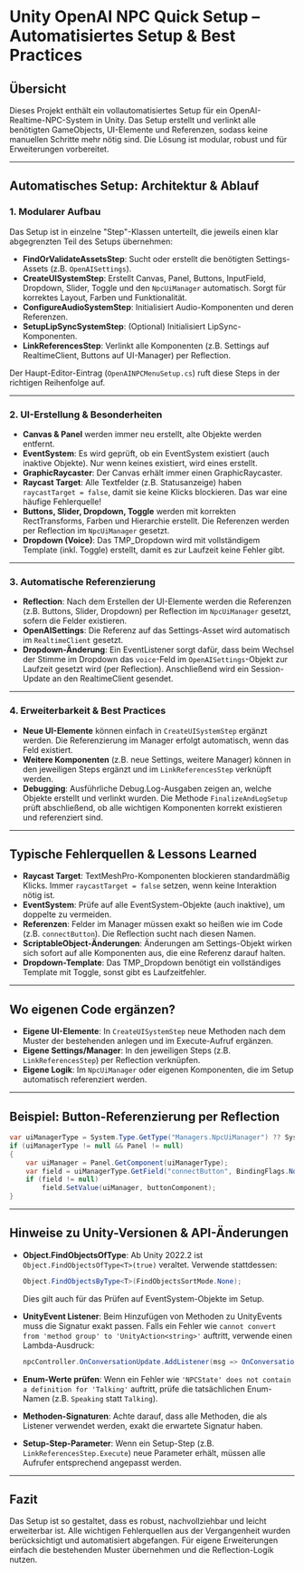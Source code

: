 # Unity OpenAI NPC Quick Setup – Automatisiertes Setup & Best Practices

## Übersicht
Dieses Projekt enthält ein vollautomatisiertes Setup für ein OpenAI-Realtime-NPC-System in Unity. Das Setup erstellt und verlinkt alle benötigten GameObjects, UI-Elemente und Referenzen, sodass keine manuellen Schritte mehr nötig sind. Die Lösung ist modular, robust und für Erweiterungen vorbereitet.

---

## Automatisches Setup: Architektur & Ablauf

### 1. Modularer Aufbau
Das Setup ist in einzelne "Step"-Klassen unterteilt, die jeweils einen klar abgegrenzten Teil des Setups übernehmen:

- **FindOrValidateAssetsStep**: Sucht oder erstellt die benötigten Settings-Assets (z.B. `OpenAISettings`).
- **CreateUISystemStep**: Erstellt Canvas, Panel, Buttons, InputField, Dropdown, Slider, Toggle und den `NpcUiManager` automatisch. Sorgt für korrektes Layout, Farben und Funktionalität.
- **ConfigureAudioSystemStep**: Initialisiert Audio-Komponenten und deren Referenzen.
- **SetupLipSyncSystemStep**: (Optional) Initialisiert LipSync-Komponenten.
- **LinkReferencesStep**: Verlinkt alle Komponenten (z.B. Settings auf RealtimeClient, Buttons auf UI-Manager) per Reflection.

Der Haupt-Editor-Eintrag (`OpenAINPCMenuSetup.cs`) ruft diese Steps in der richtigen Reihenfolge auf.

---

### 2. UI-Erstellung & Besonderheiten
- **Canvas & Panel** werden immer neu erstellt, alte Objekte werden entfernt.
- **EventSystem**: Es wird geprüft, ob ein EventSystem existiert (auch inaktive Objekte). Nur wenn keines existiert, wird eines erstellt.
- **GraphicRaycaster**: Der Canvas erhält immer einen GraphicRaycaster.
- **Raycast Target**: Alle Textfelder (z.B. Statusanzeige) haben `raycastTarget = false`, damit sie keine Klicks blockieren. Das war eine häufige Fehlerquelle!
- **Buttons, Slider, Dropdown, Toggle** werden mit korrekten RectTransforms, Farben und Hierarchie erstellt. Die Referenzen werden per Reflection im `NpcUiManager` gesetzt.
- **Dropdown (Voice)**: Das TMP_Dropdown wird mit vollständigem Template (inkl. Toggle) erstellt, damit es zur Laufzeit keine Fehler gibt.

---

### 3. Automatische Referenzierung
- **Reflection**: Nach dem Erstellen der UI-Elemente werden die Referenzen (z.B. Buttons, Slider, Dropdown) per Reflection im `NpcUiManager` gesetzt, sofern die Felder existieren.
- **OpenAISettings**: Die Referenz auf das Settings-Asset wird automatisch im `RealtimeClient` gesetzt.
- **Dropdown-Änderung**: Ein EventListener sorgt dafür, dass beim Wechsel der Stimme im Dropdown das `voice`-Feld im `OpenAISettings`-Objekt zur Laufzeit gesetzt wird (per Reflection). Anschließend wird ein Session-Update an den RealtimeClient gesendet.

---

### 4. Erweiterbarkeit & Best Practices
- **Neue UI-Elemente** können einfach in `CreateUISystemStep` ergänzt werden. Die Referenzierung im Manager erfolgt automatisch, wenn das Feld existiert.
- **Weitere Komponenten** (z.B. neue Settings, weitere Manager) können in den jeweiligen Steps ergänzt und im `LinkReferencesStep` verknüpft werden.
- **Debugging**: Ausführliche Debug.Log-Ausgaben zeigen an, welche Objekte erstellt und verlinkt wurden. Die Methode `FinalizeAndLogSetup` prüft abschließend, ob alle wichtigen Komponenten korrekt existieren und referenziert sind.

---

## Typische Fehlerquellen & Lessons Learned
- **Raycast Target**: TextMeshPro-Komponenten blockieren standardmäßig Klicks. Immer `raycastTarget = false` setzen, wenn keine Interaktion nötig ist.
- **EventSystem**: Prüfe auf alle EventSystem-Objekte (auch inaktive), um doppelte zu vermeiden.
- **Referenzen**: Felder im Manager müssen exakt so heißen wie im Code (z.B. `connectButton`). Die Reflection sucht nach diesen Namen.
- **ScriptableObject-Änderungen**: Änderungen am Settings-Objekt wirken sich sofort auf alle Komponenten aus, die eine Referenz darauf halten.
- **Dropdown-Template**: Das TMP_Dropdown benötigt ein vollständiges Template mit Toggle, sonst gibt es Laufzeitfehler.

---

## Wo eigenen Code ergänzen?
- **Eigene UI-Elemente**: In `CreateUISystemStep` neue Methoden nach dem Muster der bestehenden anlegen und im Execute-Aufruf ergänzen.
- **Eigene Settings/Manager**: In den jeweiligen Steps (z.B. `LinkReferencesStep`) per Reflection verknüpfen.
- **Eigene Logik**: Im `NpcUiManager` oder eigenen Komponenten, die im Setup automatisch referenziert werden.

---

## Beispiel: Button-Referenzierung per Reflection
```csharp
var uiManagerType = System.Type.GetType("Managers.NpcUiManager") ?? System.Type.GetType("NpcUiManager");
if (uiManagerType != null && Panel != null)
{
    var uiManager = Panel.GetComponent(uiManagerType);
    var field = uiManagerType.GetField("connectButton", BindingFlags.NonPublic | BindingFlags.Instance | BindingFlags.Public);
    if (field != null)
        field.SetValue(uiManager, buttonComponent);
}
```

---

## Hinweise zu Unity-Versionen & API-Änderungen
- **Object.FindObjectsOfType**: Ab Unity 2022.2 ist `Object.FindObjectsOfType<T>(true)` veraltet. Verwende stattdessen:
  ```csharp
  Object.FindObjectsByType<T>(FindObjectsSortMode.None);
  ```
  Dies gilt auch für das Prüfen auf EventSystem-Objekte im Setup.

- **UnityEvent Listener**: Beim Hinzufügen von Methoden zu UnityEvents muss die Signatur exakt passen. Falls ein Fehler wie `cannot convert from 'method group' to 'UnityAction<string>'` auftritt, verwende einen Lambda-Ausdruck:
  ```csharp
  npcController.OnConversationUpdate.AddListener(msg => OnConversationUpdate(msg));
  ```

- **Enum-Werte prüfen**: Wenn ein Fehler wie `'NPCState' does not contain a definition for 'Talking'` auftritt, prüfe die tatsächlichen Enum-Namen (z.B. `Speaking` statt `Talking`).

- **Methoden-Signaturen**: Achte darauf, dass alle Methoden, die als Listener verwendet werden, exakt die erwartete Signatur haben.

- **Setup-Step-Parameter**: Wenn ein Setup-Step (z.B. `LinkReferencesStep.Execute`) neue Parameter erhält, müssen alle Aufrufer entsprechend angepasst werden.

---

## Fazit
Das Setup ist so gestaltet, dass es robust, nachvollziehbar und leicht erweiterbar ist. Alle wichtigen Fehlerquellen aus der Vergangenheit wurden berücksichtigt und automatisiert abgefangen. Für eigene Erweiterungen einfach die bestehenden Muster übernehmen und die Reflection-Logik nutzen.
